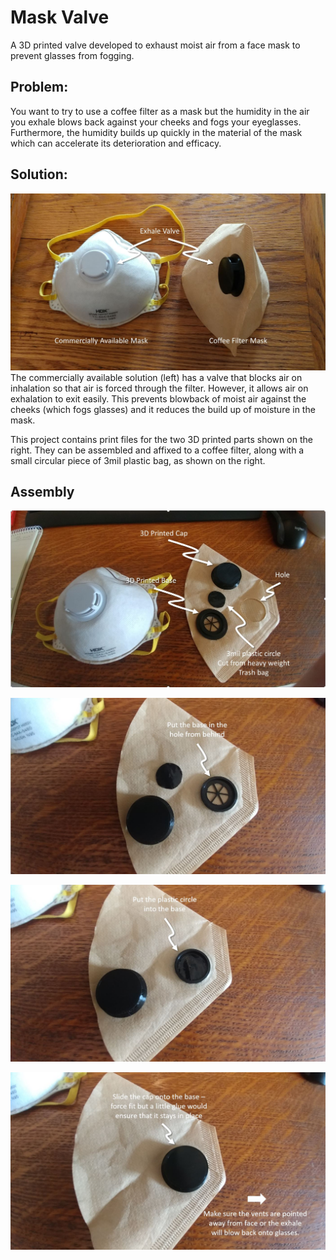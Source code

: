 # Mask Valve
A 3D printed valve developed to exhaust moist air from a face mask to prevent glasses from fogging.

## Problem:
You want to try to use a coffee filter as a mask but the humidity in the air you exhale blows back against your cheeks and fogs your eyeglasses.  Furthermore, the humidity builds up quickly in the material of the mask which can accelerate its deterioration and efficacy.

## Solution:
![cpmmercially available next to printed](/images/assembled2.jpg)
The commercially available solution (left) has a valve that blocks air on inhalation so that air is forced through the filter.  However, it allows air on exhalation to exit easily.  This prevents blowback of moist air against the cheeks (which fogs glasses) and it reduces the build up of moisture in the mask.

This project contains print files for the two 3D printed parts shown on the right.  They can be assembled and affixed to a coffee filter, along with a small circular piece of 3mil plastic bag, as shown on the right.

## Assembly
![step 1](/images/image1-2.jpg)

![step 2](/images/image2-2.jpg)

![step 2](/images/image3-2.jpg)

![step 2](/images/image4-2.jpg)

